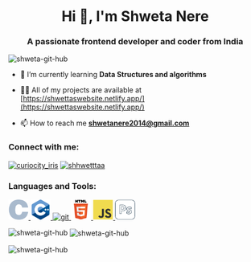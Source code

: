 <h1 align="center">Hi 👋, I'm Shweta Nere</h1>
<h3 align="center">A passionate frontend developer and coder from India</h3>

<p align="left"> <img src="https://komarev.com/ghpvc/?username=shweta-git-hub&label=Profile%20views&color=0e75b6&style=flat" alt="shweta-git-hub" /> </p>



- 🌱 I’m currently learning **Data Structures and algorithms**

- 👨‍💻 All of my projects are available at [https://shwettaswebsite.netlify.app/](https://shwettaswebsite.netlify.app/)

- 📫 How to reach me **shwetanere2014@gmail.com**



<h3 align="left">Connect with me:</h3>
<p align="left">
<a href="https://twitter.com/curiocity_iris" target="blank"><img align="center" src="https://cdn.jsdelivr.net/npm/simple-icons@3.0.1/icons/twitter.svg" alt="curiocity_iris" height="30" width="40" /></a>
<a href="https://instagram.com/shhwetttaa" target="blank"><img align="center" src="https://cdn.jsdelivr.net/npm/simple-icons@3.0.1/icons/instagram.svg" alt="shhwetttaa" height="30" width="40" /></a>

</p>

<h3 align="left">Languages and Tools:</h3>
<p align="left"> <a href="https://www.cprogramming.com/" target="_blank"> <img src="https://raw.githubusercontent.com/devicons/devicon/master/icons/c/c-original.svg" alt="c" width="40" height="40"/> </a> <a href="https://www.w3schools.com/cpp/" target="_blank"> <img src="https://raw.githubusercontent.com/devicons/devicon/master/icons/cplusplus/cplusplus-original.svg" alt="cplusplus" width="40" height="40"/> </a> <a href="https://git-scm.com/" target="_blank"> <img src="https://www.vectorlogo.zone/logos/git-scm/git-scm-icon.svg" alt="git" width="40" height="40"/> </a> <a href="https://www.w3.org/html/" target="_blank"> <img src="https://raw.githubusercontent.com/devicons/devicon/master/icons/html5/html5-original-wordmark.svg" alt="html5" width="40" height="40"/> </a> <a href="https://developer.mozilla.org/en-US/docs/Web/JavaScript" target="_blank"> <img src="https://raw.githubusercontent.com/devicons/devicon/master/icons/javascript/javascript-original.svg" alt="javascript" width="40" height="40"/> </a> <a href="https://www.photoshop.com/en" target="_blank"> <img src="https://raw.githubusercontent.com/devicons/devicon/master/icons/photoshop/photoshop-line.svg" alt="photoshop" width="40" height="40"/> </a> </p>

<p><img align="left" src="https://github-readme-stats.vercel.app/api/top-langs?username=shweta-git-hub&show_icons=true&locale=en&layout=compact" alt="shweta-git-hub" /></p>

<p>&nbsp;<img align="center" src="https://github-readme-stats.vercel.app/api?username=shweta-git-hub&show_icons=true&locale=en" alt="shweta-git-hub" /></p>

<p><img align="center" src="https://github-readme-streak-stats.herokuapp.com/?user=shweta-git-hub&" alt="shweta-git-hub" /></p>
